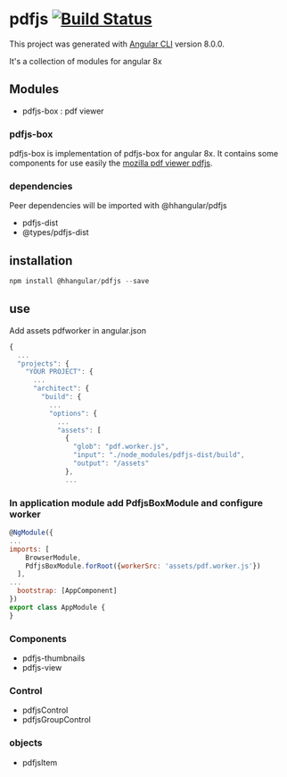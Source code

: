 # pdfjs [![Build Status](https://travis-ci.org/hhangular/pdfjs.svg?branch=master)](https://travis-ci.org/hhangular/pdfjs)

This project was generated with [Angular CLI](https://github.com/angular/angular-cli) version 8.0.0.

It's a collection of modules for angular 8x

## Modules
  - pdfjs-box : pdf viewer

### pdfjs-box

pdfjs-box is implementation of pdfjs-box for angular 8x. It contains some components for use easily the [mozilla pdf viewer pdfjs](https://github.com/mozilla/pdf.js).

### dependencies

Peer dependencies will be imported with @hhangular/pdfjs

  - pdfjs-dist
  - @types/pdfjs-dist

## installation

```javascript
npm install @hhangular/pdfjs --save
```

## use

Add assets pdfworker in angular.json

```javascript
{
  ...
  "projects": {
    "YOUR PROJECT": {
      ...
      "architect": {
        "build": {
          ...
          "options": {
            ...
            "assets": [
              { 
                "glob": "pdf.worker.js", 
                "input": "./node_modules/pdfjs-dist/build", 
                "output": "/assets" 
              },
              ...
```

### In application module add PdfjsBoxModule and configure worker

```javascript
@NgModule({
...
imports: [
    BrowserModule,
    PdfjsBoxModule.forRoot({workerSrc: 'assets/pdf.worker.js'})
  ],
...
  bootstrap: [AppComponent]
})
export class AppModule {
}
```

### Components
  - pdfjs-thumbnails
  - pdfjs-view

### Control
  - pdfjsControl
  - pdfjsGroupControl

### objects

  - pdfjsItem



